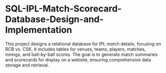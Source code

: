 # SQL-IPL-Match-Scorecard-Database-Design-and-Implementation
This project designs a relational database for IPL match details, focusing on RCB vs. CSK. It includes tables for venues, teams, players, matches, innings, and ball-by-ball scores. The goal is to generate match summaries and scorecards for display on a website, ensuring comprehensive data storage and retrieval.
